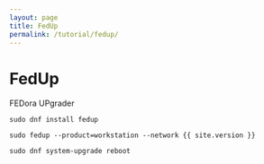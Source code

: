 ```yaml
---
layout: page
title: FedUp
permalink: /tutorial/fedup/
---
```


FedUp
=============
FEDora UPgrader

`sudo dnf install fedup`

`sudo fedup --product=workstation --network {{ site.version }}`

`sudo dnf system-upgrade reboot`
